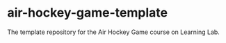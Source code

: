 # air-hockey-game-template
The template repository for the Air Hockey Game  course on Learning Lab.
